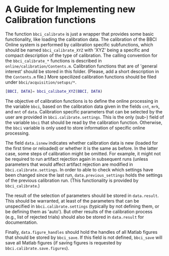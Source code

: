 # A Guide for Implementing new Calibration functions

The function `bbci_calibrate` is just a wrapper that provides some basic
functionality, like loading the calibration data. The calibration of the BBCI
Online system is performed by calibration specific subfunctions, which should be
named `bbci_calibrate_XYZ` with 'XYZ' being a specific and compact description
of the type of calibration. The calling convention for the `bbci_calibrate_*`
functions is described in `online/calibration/Contents.m`. Calibration functions
that are of 'general interest' should be stored in this folder. (Please, add a
short description in the `Contents.m` file.) More specilized calibration
functions should be filed under `bbci/acquisition/setups/*`.

```matlab
[BBCI, DATA]= bbci_calibate_XYZ(BBCI, DATA)
```

The objective of calibration functions is to define the online processing in the
variable `bbci`, based on the calibration data given in the fields `cnt`, `mrk`,
and `mnt` of `data`. Calibration specific parameters that can be selected by the
user are provided in `bbci.calibrate.settings`. This is the only (sub-) field of
the variable `bbci` that should be read by the calibration function. Otherwise,
the `bbci` variable is only used to store information of specific online
processing.

The field `data.isnew` indicates whether calibration data is new (loaded for the
first time or reloaded) or whether it is the same as before. In the latter case,
some steps of calibration might be omitted. For example, it might not be
required to run artifact rejection again in subsequent runs (unless parameters
that would affect artifact rejection are modified in `bbci.calibrate.settings`.
In order to able to check which settings have been changed since the last run,
`data.previous_settings` holds the settings of the previous calibration run.
(This functionality is provided by `bbci_calibrate`.)

The result of the selection of parameters should be stored in `data.result`.
This should be warranted, at least of the parameters that can be unspecified in
`bbci.calibrate.settings` (typically by not defining them, or be defining them
as 'auto'). But other results of the calibration process (e.g., list of rejected
trials) should also be stored in `data.result` for documentation.

Finally, `data.figure_handles` should hold the handles of all Matlab figures
that should be stored by `bbci_save`. If this field is not defined, `bbci_save`
will save all Matlab figures (if saving figures is requested by
`bbci.calibrate.save.figures`).
